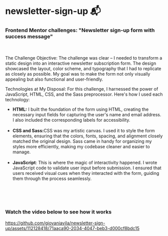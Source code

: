 # newsletter-sign-up :mailbox_with_mail:
### Frontend Mentor challenges: "Newsletter sign-up form with success message"
<br>
<br>
The Challenge Objective:
The challenge was clear – I needed to transform a static design into an interactive newsletter subscription form. The design showcased the layout, color scheme, and typography that I had to replicate as closely as possible. My goal was to make the form not only visually appealing but also functional and user-friendly.

Technologies at My Disposal:
For this challenge, I harnessed the power of JavaScript, HTML, CSS, and the Sass preprocessor. Here's how I used each technology:

<ul>
<li><strong>HTML:</strong> I built the foundation of the form using HTML, creating the necessary input fields for capturing the user's name and email address. I also included the corresponding labels for accessibility. </li> <br>
<li><strong>CSS and Sass:</strong>CSS was my artistic canvas. I used it to style the form elements, ensuring that the colors, fonts, spacing, and alignment closely matched the original design. Sass came in handy for organizing my styles more efficiently, making my codebase cleaner and easier to manage.</li><br>

<li><strong>JavaScript</strong>: This is where the magic of interactivity happened. I wrote JavaScript code to validate user input before submission. I ensured that users received visual cues when they interacted with the form, guiding them through the process seamlessly.</li>
</ul>
<br>
<br>
<br>

### Watch the video below to see how it works

https://github.com/giovaniavila/newsletter-sign-up/assets/112128418/71aaca90-2034-4047-beb3-d000cf8bdc15

